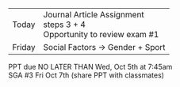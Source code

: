 |   |   |
|---|---|
|Today|Journal Article Assignment  <br>steps 3 + 4  <br>Opportunity to review exam #1|
|Friday|Social Factors -> Gender + Sport|
 
PPT due NO LATER THAN Wed, Oct 5th at 7:45am  
SGA #3 Fri Oct 7th (share PPT with classmates)